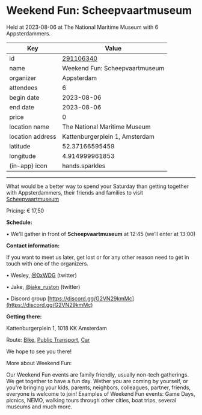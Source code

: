 # Weekend Fun: Scheepvaartmuseum
Held at 2023-08-06 at The National Maritime Museum with 6 Appsterdammers.
        
|Key|Value
|---|---|
|id|[291106340](https://www.meetup.com/appsterdam/events/291106340/)|
|name|Weekend Fun: Scheepvaartmuseum|
|organizer|Appsterdam|
|attendees|6|
|begin date|2023-08-06|
|end date|2023-08-06|
|price|0|
|location name|The National Maritime Museum|
|location address|Kattenburgerplein 1, Amsterdam|
|latitude|52.37166595459|
|longitude|4.914999961853|
|(in-app) icon|hands.sparkles|

---

What would be a better way to spend your Saturday than getting together with Appsterdammers, their friends and families to visit [Scheepvaartmuseum](https://www.hetscheepvaartmuseum.com/visit)

Pricing: € 17,50

**Schedule:**

• We'll gather in front of **Scheepvaartmuseum** at 12:45 (we’ll enter at 13:00)

**Contact information:**

If you want to meet us later, get lost or for any other reason need to get in touch with one of the organizers.

• Wesley, [@0xWDG](http://twitter.com/0xWDG/) (twitter)

• Jake, [@jake_ruston](http://twitter.com/jake_ruston/) (twitter)

• Discord group [https://discord.gg/G2VN29kmMc](https://discord.gg/G2VN29kmMc)

**Getting there:**

Kattenburgerplein 1, 1018 KK Amsterdam

Route: [Bike](http://maps.apple.com/?daddr=Kattenburgerplein%201%2C%201018%20KK%20Amsterdam&amp;t=m&amp;dirflg=b), [Public Transport](http://maps.apple.com/?daddr=Kattenburgerplein%201%2C%201018%20KK%20Amsterdam&amp;t=m&amp;dirflg=r), [Car](http://maps.apple.com/?daddr=Kattenburgerplein%201%2C%201018%20KK%20Amsterdam&amp;t=m&amp;dirflg=d)

We hope to see you there!

More about Weekend Fun:

Our Weekend Fun events are family friendly, usually non-tech gatherings. We get together to have a fun day. Wether you are coming by yourself, or you're bringing your kids, parents, neighbors, colleagues, partner, friends, everyone is welcome to join! Examples of Weekend Fun events: Game Days, picnics, NEMO, walking tours through other cities, boat trips, several museums and much more. 
